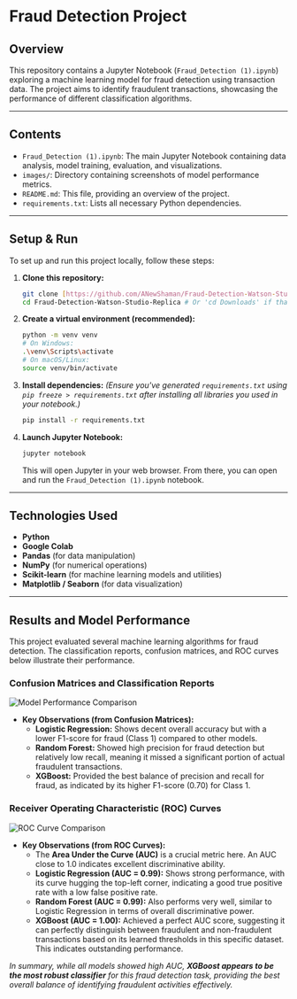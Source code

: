 # Fraud Detection Project

## Overview

This repository contains a Jupyter Notebook (`Fraud_Detection (1).ipynb`) exploring a machine learning model for fraud detection using transaction data. The project aims to identify fraudulent transactions, showcasing the performance of different classification algorithms.

---

## Contents

* `Fraud_Detection (1).ipynb`: The main Jupyter Notebook containing data analysis, model training, evaluation, and visualizations.
* `images/`: Directory containing screenshots of model performance metrics.
* `README.md`: This file, providing an overview of the project.
* `requirements.txt`: Lists all necessary Python dependencies.

---

## Setup & Run

To set up and run this project locally, follow these steps:

1.  **Clone this repository:**
    ```bash
    git clone [https://github.com/ANewShaman/Fraud-Detection-Watson-Studio-Replica.git](https://github.com/ANewShaman/Fraud-Detection-Watson-Studio-Replica.git)
    cd Fraud-Detection-Watson-Studio-Replica # Or 'cd Downloads' if that's where you initialized
    ```

2.  **Create a virtual environment (recommended):**
    ```bash
    python -m venv venv
    # On Windows:
    .\venv\Scripts\activate
    # On macOS/Linux:
    source venv/bin/activate
    ```

3.  **Install dependencies:**
    *(Ensure you've generated `requirements.txt` using `pip freeze > requirements.txt` after installing all libraries you used in your notebook.)*
    ```bash
    pip install -r requirements.txt
    ```

4.  **Launch Jupyter Notebook:**
    ```bash
    jupyter notebook
    ```
    This will open Jupyter in your web browser. From there, you can open and run the `Fraud_Detection (1).ipynb` notebook.

---

## Technologies Used

* **Python**
* **Google Colab**
* **Pandas** (for data manipulation)
* **NumPy** (for numerical operations)
* **Scikit-learn** (for machine learning models and utilities)
* **Matplotlib / Seaborn** (for data visualization)

---

## Results and Model Performance

This project evaluated several machine learning algorithms for fraud detection. The classification reports, confusion matrices, and ROC curves below illustrate their performance.

### Confusion Matrices and Classification Reports

![Model Performance Comparison](images/confusion_matrices.jpg)

* **Key Observations (from Confusion Matrices):**
    * **Logistic Regression:** Shows decent overall accuracy but with a lower F1-score for fraud (Class 1) compared to other models.
    * **Random Forest:** Showed high precision for fraud detection but relatively low recall, meaning it missed a significant portion of actual fraudulent transactions.
    * **XGBoost:** Provided the best balance of precision and recall for fraud, as indicated by its higher F1-score (0.70) for Class 1.

### Receiver Operating Characteristic (ROC) Curves

![ROC Curve Comparison](images/ROC.jpg)

* **Key Observations (from ROC Curves):**
    * The **Area Under the Curve (AUC)** is a crucial metric here. An AUC close to 1.0 indicates excellent discriminative ability.
    * **Logistic Regression (AUC = 0.99):** Shows strong performance, with its curve hugging the top-left corner, indicating a good true positive rate with a low false positive rate.
    * **Random Forest (AUC = 0.99):** Also performs very well, similar to Logistic Regression in terms of overall discriminative power.
    * **XGBoost (AUC = 1.00):** Achieved a perfect AUC score, suggesting it can perfectly distinguish between fraudulent and non-fraudulent transactions based on its learned thresholds in this specific dataset. This indicates outstanding performance.

*In summary, while all models showed high AUC, **XGBoost appears to be the most robust classifier** for this fraud detection task, providing the best overall balance of identifying fraudulent activities effectively.*
